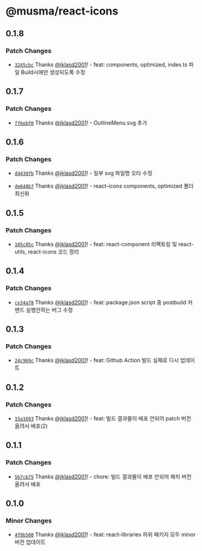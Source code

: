 # @musma/react-icons

## 0.1.8

### Patch Changes

- [`3245cbc`](https://github.com/Musma/react-libraries/commit/3245cbc3984af0d5cf7f0bb9d332bfa4b53ba8e7) Thanks [@jklasd2001](https://github.com/jklasd2001)! - feat: components, optimized, index.ts 파일 Build시에만 생성되도록 수정

## 0.1.7

### Patch Changes

- [`ff6ebf0`](https://github.com/Musma/react-libraries/commit/ff6ebf0224db88b55e35bb83e5a14ba5d4d3d758) Thanks [@jklasd2001](https://github.com/jklasd2001)! - OutlineMenu.svg 추가

## 0.1.6

### Patch Changes

- [`d4430fb`](https://github.com/Musma/react-libraries/commit/d4430fba2712acb0f696c3d33e82a770227a0eac) Thanks [@jklasd2001](https://github.com/jklasd2001)! - 일부 svg 파일명 오타 수정

- [`de648b7`](https://github.com/Musma/react-libraries/commit/de648b79e4247fe86ec2fe03e6721d40c07ad6fe) Thanks [@jklasd2001](https://github.com/jklasd2001)! - react-icons components, optimized 폴더 최신화

## 0.1.5

### Patch Changes

- [`105c05c`](https://github.com/Musma/react-libraries/commit/105c05c3e87c255a7ea69d6565f0c978df02240f) Thanks [@jklasd2001](https://github.com/jklasd2001)! - feat: react-component 리팩토링 및 react-utils, react-icons 코드 정리

## 0.1.4

### Patch Changes

- [`ce34a78`](https://github.com/Musma/react-libraries/commit/ce34a78a11a4f8b93035f743e0f5b6df3a04f0fe) Thanks [@jklasd2001](https://github.com/jklasd2001)! - feat: package.json script 중 postbuild 커맨드 실행안하는 버그 수정

## 0.1.3

### Patch Changes

- [`24c969c`](https://github.com/Musma/react-libraries/commit/24c969cd660d83cc4c62e511f93cbc90723e9de7) Thanks [@jklasd2001](https://github.com/jklasd2001)! - feat: Github Action 빌드 실패로 다시 업데이트

## 0.1.2

### Patch Changes

- [`15a1693`](https://github.com/Musma/react-libraries/commit/15a169352ba53a50a5516f2d85b9d01d855db640) Thanks [@jklasd2001](https://github.com/jklasd2001)! - feat: 빌드 결과물이 배포 안되어 patch 버전 올려서 배포(2)

## 0.1.1

### Patch Changes

- [`5b7cb75`](https://github.com/Musma/react-libraries/commit/5b7cb75c6573f1423f3286b7aa37b0c0fff28ff0) Thanks [@jklasd2001](https://github.com/jklasd2001)! - chore: 빌드 결과물이 배포 안되어 패치 버전 올려서 배포

## 0.1.0

### Minor Changes

- [`4f9b500`](https://github.com/Musma/react-libraries/commit/4f9b50045ee1a77e1ce72bd3f34906e2c7c52776) Thanks [@jklasd2001](https://github.com/jklasd2001)! - feat: react-libraries 하위 패키지 모두 minor 버전 업데이트
